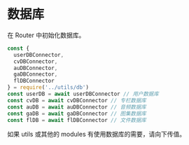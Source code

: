 # 数据库

在 Router 中初始化数据库。

```js
const {
  userDBConnector,
  cvDBConnector,
  auDBConnector,
  gaDBConnector,
  flDBConnector
} = require('../utils/db')
const userDB = await userDBConnector // 用户数据库
const cvDB = await cvDBConnector // 专栏数据库
const auDB = await auDBConnector // 音频数据库
const gaDB = await gaDBConnector // 图集数据库
const flDB = await flDBConnector // 文件数据库
```

如果 utils 或其他的 modules 有使用数据库的需要，请向下传值。
